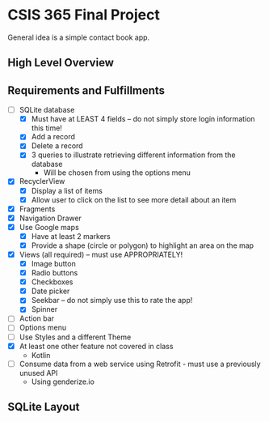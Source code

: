 # CSIS 365 Final Project

General idea is a simple contact book app.

## High Level Overview

## Requirements and Fulfillments
- [ ] SQLite database
  - [x] Must have at LEAST 4 fields – do  not simply store login information this time!
  - [x] Add a record
  - [x] Delete a record
  - [x] 3 queries to illustrate retrieving different information from the database
    - Will be chosen from using the options menu
- [x] RecyclerView
  - [x] Display a list of items 
  - [x] Allow user to click on the list to see more detail about an item
- [x] Fragments
- [x] Navigation Drawer
- [x] Use Google maps
  - [x] Have at least 2 markers
  - [x] Provide a shape (circle or polygon) to highlight an area on the map
- [x] Views (all required) – must use APPROPRIATELY!
  - [x] Image button
  - [x] Radio buttons
  - [x] Checkboxes
  - [x] Date picker
  - [x] Seekbar – do not simply use this to rate the app!
  - [x] Spinner
- [ ] Action bar 
- [ ] Options menu
- [ ] Use Styles and a different Theme
- [x] At least one other feature not covered in class
  - Kotlin
- [ ] Consume data from a web service using Retrofit - must use a previously unused API
  - Using genderize.io


## SQLite Layout
